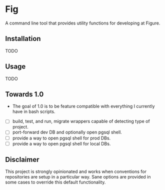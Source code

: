 # Fig

A command line tool that provides utility functions for developing at Figure.

## Installation

TODO

## Usage

TODO

## Towards 1.0

- The goal of 1.0 is to be feature compatible with everything I currently have in bash scripts.

- [ ] build, test, and run, migrate wrappers capable of detecting type of project.
- [ ] port-forward dev DB and optionally open pgsql shell.
- [ ] provide a way to open pgsql shell for prod DBs.
- [ ] provide a way to open pgsql shell for local DBs.

## Disclaimer

This project is strongly opinionated and works when conventions for repositories are setup in a particular way. Sane options are provided in some cases to override this default functionality.

